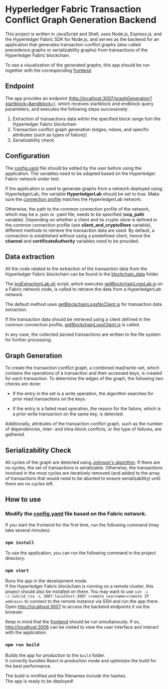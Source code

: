 # Hyperledger Fabric Transaction Conflict Graph Generation Backend

This project is written in JavaScript and Shell, uses Node.js, Express.js, and the Hyperledger Fabric SDK for Node.js, and serves as the backend for an application that generates transaction conflict graphs (also called precedence graphs or serializability graphs) from transactions of the Hyperledger Fabric blockchain.

To see a visualization of the generated graphs, this app should be run together with the corresponding [frontend](https://github.com/ninori9/GraphGenerationFrontend).

## Endpoint

The app provides an endpoint ([http://localhost:3007/graphGeneration?startblock=<start block value>&endblock=<end block value>](http://localhost:3007/graphGeneration)), which receives startblock and endblock query parameters, and executes the following steps successively:

1. Extraction of transactions data within the specified block range fom the Hyperledger Fabric blockchain
2. Transaction conflict graph generation (edges, ndoes, and specific attributes (such as types of failure))
3. Serializability check

## Configuration

The [config.yaml](https://github.com/ninori9/GraphGenerationBackend/blob/master/config.yaml) file should be edited by the user before using the application. The variables need to be adapted based on the Hyperledger Fabric network under test. 

If the application is used to generate graphs from a network deployed using HyperledgerLab, the variable <strong>HyperledgerLab</strong> should be set to true. Make sure the [connection profile](https://github.com/ninori9/GraphGenerationBackend/blob/master/blockchain_data/log_extraction/connectionprofile.yaml) matches the HyperledgerLab network.

Otherwise, the path to the common connection profile of the network, which may be a .json or .yaml file, needs to be specified (<strong>ccp_path</strong> variable). Depending on whether a client and its crypto store is defined in the common connection profile (see <strong>client_and_cryptoStore</strong> variable), different methods to retrieve the transaction data are used. By default, a connection is established without using a predefined client, hence the <strong>channel</strong> and <strong>certificateAuthority</strong> variables need to be provided.

## Data extraction

All the code related to the extraction of the transaction data from the Hyperledger Fabric blockchain can be found in the [blockchain_data](https://github.com/ninori9/GraphGenerationBackend/tree/master/blockchain_data) folder.

The [logExtractionLab.sh](https://github.com/ninori9/GraphGenerationBackend/blob/master/blockchain_data/logExtractionLab.sh) script, which executes [getBlockchainLogsLab.js](https://github.com/ninori9/GraphGenerationBackend/blob/master/blockchain_data/log_extraction/getBlockchainLogsLab.js) on a Fabric network node, is called to retrieve the data from a HyperledgerLab network.

The default method uses [getBlockchainLogsNoClient.js](https://github.com/ninori9/GraphGenerationBackend/blob/master/blockchain_data/log_extraction/getBlockchainLogsNoClient.js) for transaction data extraction.

If the transaction data should be retrieved using a client defined in the common connection profile, [getBlockchainLogsClient.js](https://github.com/ninori9/GraphGenerationBackend/blob/master/blockchain_data/log_extraction/getBlockchainLogsClient.js) is called.

In any case, the collected parsed transactions are written to the file system for further processing.

## Graph Generation
  
To create the transaction conflict graph, a combined read/write-set, which contains the operations of a transaction and their accessed keys, is created for each transaction. To determine the edges of the graph, the following two checks are done:
  
  - If the entry in the set is a write operation, the algorithm searches for prior read transactions on the keys.
  
  - If the entry is a failed read operation, the reason for the failure, which is a prior write transaction on the same key, is detected.
  
Additionally, attributes of the transaction conflict graph, such as the number of dependencies, inter- and intra-block conflicts, or the type of failures, are gathered.

## Serializability Check

All cycles of the graph are detected using [Johnson's algorithm](http://www.cs.tufts.edu/comp/150GA/homeworks/hw1/Johnson%2075.PDF). If there are no cycles, the set of transactions is serializable. Otherwise, the transactions involved in the most cycles are iteratively removed (and added to the array of transactions that would need to be aborted to ensure serializability) until there are no cycles left.

## How to use

### Modify the [config.yaml](https://github.com/ninori9/GraphGenerationBackend/blob/master/config.yaml) file based on the Fabric network.

If you start the frontend for the first time, run the following command (may take several minutes):

### `npm install`

To use the application, you can run the following command in the project directory:

### `npm start`

Runs the app in the development mode.\
If the Hyperledger Fabric blockchain is running on a remote cluster, this project should also be installed on there.
You may want to use `ssh -i ~/.ssh/id_rsa -L 3007:localhost:3007 <remote username><remote IP address>` to connect to the remote instance via SSH and run the app there.
Open [http://localhost:3007](http://localhost:3007) to access the backend endpoints it via the browser.

Keep in mind that the [frontend](https://github.com/ninori9/GraphGenerationFrontend) should be run simultanously. If so, [http://localhost:3006](http://localhost:3006) can be visited to view the user interface and interact with the application.


### `npm run build`

Builds the app for production to the `build` folder.\
It correctly bundles React in production mode and optimizes the build for the best performance.

The build is minified and the filenames include the hashes.\
The app is ready to be deployed!
